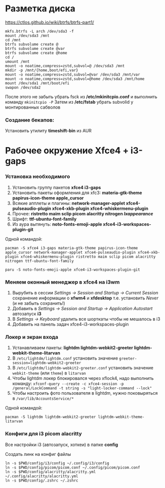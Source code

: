 # Разметка диска

https://ctlos.github.io/wiki/btrfs/btrfs-part1/

```
mkfs.btrfs -L arch /dev/sda3 -f
mount /dev/sda3 /mnt
cd /mnt
btrfs subvolume create @
btrfs subvolume create @var
btrfs subvolume create @home
cd /
umount /mnt
mount -o noatime,compress=zstd,subvol=@ /dev/sda3 /mnt
mkdir -p /mnt/{home,boot/efi,var}
mount -o noatime,compress=zstd,subvol=@var /dev/sda3 /mnt/var
mount -o noatime,compress=zstd,subvol=@home /dev/sda3 /mnt/home
mount /dev/sda1 /mnt/boot/efi
swapon /dev/sda2
```

После этого не забыть убрать fsck из **/etc/mkinitcpio.conf** и выполнить команду `mkinitcpio -P`
Затем из **/etc/fstab** убрать subvolid у монтированных сабволов

### Создание бекапов:

Установить утилиту **timeshift-bin** из AUR


# Рабочее окружение Xfce4 + i3-gaps

### Установка необходимого

1. Установить группу пакетов **xfce4 i3-gaps**
2. Установить пакеты оформления для xfc3: **materia-gtk-theme papirus-icon-theme apple_cursor**
3. Всякие апплеты и плагины: **network-manager-applet xfce4-pulseaudio-plugin xfce4-xkb-plugin xfce4-whiskermenu-plugin**
4. Прочее: **ristretto maim sclip picom alacritty nitrogen *lxappearance***
5. Шрифт: **ttf-ubuntu-font-family**
6. Из аура вытянуть: **noto-fonts-emoji-apple xfce4-i3-workspaces-plugin-git**

Одной командой:
```
pacman -S xfce4 i3-gaps materia-gtk-theme papirus-icon-theme apple_cursor network-manager-applet xfce4-pulseaudio-plugin xfce4-xkb-plugin xfce4-whiskermenu-plugin ristretto maim sclip picom alacritty nitrogen ttf-ubuntu-font-family

paru -S noto-fonts-emoji-apple xfce4-i3-workspaces-plugin-git
```

### Меняем оконный менеджер в xfce4 на i3wm

1. Вырубить в сессии *Settings -> Session and Startup -> Current Session* сохранение информации о **xfwm4** и **xfdesktop** т.е. установить *Never* (и не забыть сохранить!)
2. Добавить в *Settings -> Session and Startup -> Application Autostart* автозапуск **i3**
3. В *Settings -> Keyboard* удалить все шорткаты чтобы не мешалось в i3
4. Добавить на панель задач xfce4-i3-workspaces-plugin

### Локер и экран входа

1. Устанавливаем пакеты: **lightdm lightdm-webkit2-greeter lightdm-webkit-theme-litarvan**
2. В `/etc/lightdm/lightdm.conf` установить значение `greeter-session=lightdm-webkit2-greeter`
3. В `/etc/lightdm/lightdm-webkit2-greeter.conf` установить значение `webkit-theme` (или `theme`) в `litarvan`
4. Чтобы lightdm локер блокировался через xflock4, надо выполнить команду: `xfconf-query --create -c xfce4-session -p /general/LockCommand -t string -s "light-locker-command --lock"`
5. Чтобы настроить фото пользователя в lightdm, нужно поковыряться в `/var/lib/AccountsService/*`

Одной командой:
```
pacman -S lightdm lightdm-webkit2-greeter lightdm-webkit-theme-litarvan
```

### Конфиги для i3 picom alacritty

Все настройки i3 (автозапуск, хоткеи) в папке **config**

Создать линк на конфиг файлы
```
ln -s $PWD/config/i3/config ~/.config/i3/config
ln -s $PWD/config/picom/picom.conf ~/.config/picom/picom.conf
ln -s $PWD/config/alacritty/alacritty.yml ~/.config/alacritty/alacritty.yml
ln -s $PWD/config/.zshrc ~/.zshrc
```
